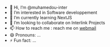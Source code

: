 - 👋 Hi, I’m @muhamedou-inter
- 👀 I’m interested in Software developpement
- 🌱 I’m currently learning NextJS
- 💞️ I’m looking to collaborate on Interlink Projects
- 📫 How to reach me : reach me on <a href="mailto:a.mohamedou@interlink.mr">webmail</a>
- 😄 Pronouns: ...
- ⚡ Fun fact: ...

<!---
muhamedou-inter/muhamedou-inter is a ✨ special ✨ repository because its `README.md` (this file) appears on your GitHub profile.
You can click the Preview link to take a look at your changes.
--->
